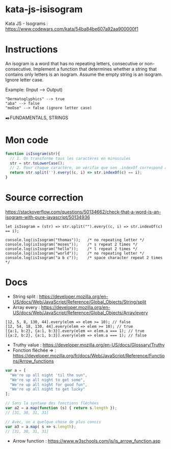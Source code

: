 # kata-js-isisogram
Kata JS - Isograms : https://www.codewars.com/kata/54ba84be607a92aa900000f1

# Instructions
An isogram is a word that has no repeating letters, consecutive or non-consecutive. Implement a function that determines whether a string that contains only letters is an isogram. Assume the empty string is an isogram. Ignore letter case.

Example: (Input --> Output)
```
"Dermatoglyphics" --> true
"aba" --> false
"moOse" --> false (ignore letter case)
```
✒️FUNDAMENTALS, STRINGS

# Mon code
```js
function isIsogram(str){
  // 1. On transforme tous les caractères en minuscules
  str = str.toLowerCase();
  // 2. Pour chaque caractère, on vérifie que son .indexOf correspond à l'index en cours
  return str.split('').every((c, i) => str.indexOf(c) == i);
}
```

# Source correction
https://stackoverflow.com/questions/50134662/check-that-a-word-is-an-isogram-with-pure-javascript/50134936
```
let isIsogram = (str) => str.split("").every((c, i) => str.indexOf(c) == i);
                            
console.log(isIsogram("thomas"));   /* no repeating letter */
console.log(isIsogram("moses"));    /* s repeat 2 times */
console.log(isIsogram("hello"));    /* l repeat 2 times */
console.log(isIsogram("world"));    /* no repeating letter */
console.log(isIsogram("a b c"));    /* space character repeat 2 times */
```
# Docs
- String split : https://developer.mozilla.org/en-US/docs/Web/JavaScript/Reference/Global_Objects/String/split
- Array every : https://developer.mozilla.org/en-US/docs/Web/JavaScript/Reference/Global_Objects/Array/every
```
[12, 5, 8, 130, 44].every(elem => elem >= 10); // false
[12, 54, 18, 130, 44].every(elem => elem >= 10); // true
[{a:1, b:2}, {a:1, b:3}].every(elem => elem.a === 1); // true
[{a:2, b:2}, {a:1, b:3}].every(elem => elem.a === 1); // false
```
- Truthy value : https://developer.mozilla.org/en-US/docs/Glossary/Truthy
- Fonction fléchée => : https://developer.mozilla.org/fr/docs/Web/JavaScript/Reference/Functions/Arrow_functions
```js
var a = [
  "We're up all night 'til the sun",
  "We're up all night to get some",
  "We're up all night for good fun",
  "We're up all night to get lucky"
];

// Sans la syntaxe des fonctions fléchées
var a2 = a.map(function (s) { return s.length });
// [31, 30, 31, 31]

// Avec, on a quelque chose de plus concis
var a3 = a.map( s => s.length);
// [31, 30, 31, 31]
```
- Arrow function : https://www.w3schools.com/js/js_arrow_function.asp
